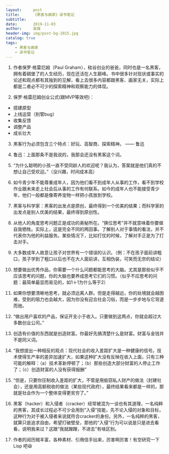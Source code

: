 ```yaml
---
layout:     post
title:      《黑客与画家》读书笔记
subtitle:   
date:       2019-11-03
author:     高强
header-img: img/post-bg-2015.jpg
catalog: true
tags:
    - 黑客与画家
    - 读书笔记
---
```


1. 作者保罗·格雷厄姆（Paul Graham），硅谷创业的爸爸，同时也是一名黑客，拥有着碉堡了的人生经历，现在还活在人生巅峰。书中很多针对现状或事实的论述和观点都有其独到的见解，看上去很多内容都跟黑客、画家无关，实际上都是二者必不可少的探索精神和观察能力的体现。


2. 保罗·格雷厄姆创业公式(跟MVP等效吧)：
* 搭建原型
* 上线运营（别管bug）
* 收集反馈
* 调整产品
* 成长壮大

3. 黑客行为必须包含三个特点：好玩、高智商、探索精神。 —— 鲁迅


4. 鲁迅：上面那条不是我说的，我那会还没有黑客这个词。


5. “为什么聪明的小孩一直不受同龄人的欢迎呢？我认为，答案就是他们真的不想让自己受欢迎。”（没兴趣，时间成本高）


6. 如今青少年不能尊重成年人，因为他们看不到成年人从事的工作，看不到学校作业跟未来走上社会后从事的工作有何联系。如今的成年人也不能接受青少年，他们一般都是像寄养宠物一样把小孩放到学校。


7. 黑客与科学家：黑客的出发点是原创，最终得到一个优美的结果；而科学家的出发点是别人优美的结果，最终得到原创性。


8. 从他人的角度思考问题正是成功的奥秘所在。“换位思考”并不就意味着你要做自我牺牲。实际上，这是完全不同的两回事。了解别人对于事情的看法，并不代表你为他的利益服务。某些情况下，比如打仗的时候，了解对手正是为了打击对手。


9. 大多数成年人故意让孩子对世界有一个错误的认识。（例：不在孩子面前讲粗口，孩子学到了粗口以后也不在大人面前讲，互相伪装，可笑而无奈的结论）


10. 想要做出优秀作品，你需要一个什么问题都能思考的大脑。尤其是那些似乎不应该思考的问题，你的大脑也要养成思考它们的习惯。（似乎不应思考的问题：最简单最显而易见的，如1＋1为什么等于2）


11. 如果你想要清晰地思考，就必须远离人群。但是走得越远，你的处境就会越困难，受到的阻力也会越大，因为你没有迎合社会习俗，而是一步步地与它背道而驰。


12. “做出用户喜欢的产品，保证开支小于收入。只要做到这两点，你就会超过大多数创业公司。”


13. 创造有价值的东西就是创造财富。你最好先搞清楚什么是财富。财富与金钱并不是同义词。


14. “我想提出一种相反的观点：现代社会的收入差距扩大是一种健康的信号。技术使得生产率的差异加速扩大，如果这种扩大没有反映在收入上面，只有三种可能的解释：（a）技术革新停顿了；（b）那些创造大部分财富的人停止工作了；（c）创造财富的人没有获得报酬”


15. “但是，只要你压制收入差距的扩大，不管是用偷窃私人财产的做法（封建社会），还是用高额税收的做法（某些现代政府），最终结果看来都是一样的，那就是社会作为一个整体变得更贫穷了。”


16. 黑客（hacker）和入侵者（cracker）经常被混为一谈也有其道理，一名纯粹的黑客，其成长过程必不可少会用到“入侵”技能，先不论入侵的对象和目标，这种行为对于被入侵者来说就符合cracker的身份。另外，一名纯粹的黑客，就算只是追求自由，希望打破壁垒，那他的“入侵”行为可以说是只是进去看看，说明我来过？这跟“我就蹭蹭，不进去”有啥区别。


17. 作者的阅历贼丰富，各种素材、引用信手拈来，厉害啊厉害！有空研究一下 Lisp 吧😆


